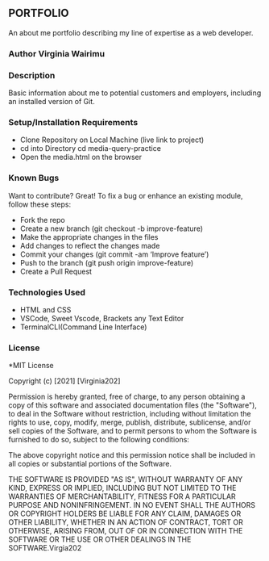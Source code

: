 ## PORTFOLIO 
An about me portfolio describing my line of expertise as a web developer.
### Author Virginia Wairimu
### Description
Basic information about me to potential customers and employers, including an installed version of Git.
### Setup/Installation Requirements
* Clone Repository on Local Machine (live link to project)
* cd into Directory cd media-query-practice
* Open the media.html on the browser
### Known Bugs
Want to contribute? Great! To fix a bug or enhance an existing module, follow these steps:

* Fork the repo
* Create a new branch (git checkout -b improve-feature)
* Make the appropriate changes in the files
* Add changes to reflect the changes made
* Commit your changes (git commit -am ‘Improve feature’)
* Push to the branch (git push origin improve-feature)
* Create a Pull Request
### Technologies Used
* HTML and CSS
* VSCode, Sweet Vscode, Brackets any Text Editor
* TerminalCLI(Command Line Interface)
### License
*MIT License

Copyright (c) [2021] [Virginia202]

Permission is hereby granted, free of charge, to any person obtaining a copy of this software and associated documentation files (the "Software"), to deal in the Software without restriction, including without limitation the rights to use, copy, modify, merge, publish, distribute, sublicense, and/or sell copies of the Software, and to permit persons to whom the Software is furnished to do so, subject to the following conditions:

The above copyright notice and this permission notice shall be included in all copies or substantial portions of the Software.

THE SOFTWARE IS PROVIDED "AS IS", WITHOUT WARRANTY OF ANY KIND, EXPRESS OR IMPLIED, INCLUDING BUT NOT LIMITED TO THE WARRANTIES OF MERCHANTABILITY, FITNESS FOR A PARTICULAR PURPOSE AND NONINFRINGEMENT. IN NO EVENT SHALL THE AUTHORS OR COPYRIGHT HOLDERS BE LIABLE FOR ANY CLAIM, DAMAGES OR OTHER LIABILITY, WHETHER IN AN ACTION OF CONTRACT, TORT OR OTHERWISE, ARISING FROM, OUT OF OR IN CONNECTION WITH THE SOFTWARE OR THE USE OR OTHER DEALINGS IN THE SOFTWARE.Virgia202